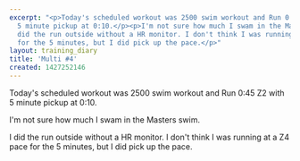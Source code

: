 ```yaml
---
excerpt: "<p>Today's scheduled workout was 2500 swim workout and Run 0:45 Z2 with
  5 minute pickup at 0:10.</p><p>I'm not sure how much I swam in the Masters swim.</p><p>I
  did the run outside without a HR monitor. I don't think I was running at a Z4 pace
  for the 5 minutes, but I did pick up the pace.</p>"
layout: training_diary
title: 'Multi #4'
created: 1427252146
---
```

<p>Today's scheduled workout was 2500 swim workout and Run 0:45 Z2 with 5 minute pickup at 0:10.</p><p>I'm not sure how much I swam in the Masters swim.</p><p>I did the run outside without a HR monitor. I don't think I was running at a Z4 pace for the 5 minutes, but I did pick up the pace.</p>
